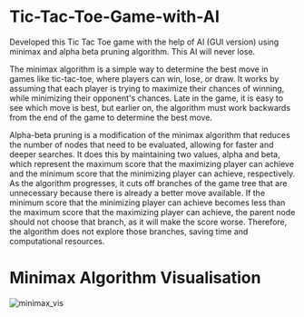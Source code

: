 # Tic-Tac-Toe-Game-with-AI
Developed this Tic Tac Toe game with the help of AI (GUI version) using minimax and alpha beta pruning algorithm. This AI will never lose.

The minimax algorithm is a simple way to determine the best move in games like tic-tac-toe, where players can win, lose, or draw. It works by assuming that each player is trying to maximize their chances of winning, while minimizing their opponent's chances. Late in the game, it is easy to see which move is best, but earlier on, the algorithm must work backwards from the end of the game to determine the best move.

Alpha-beta pruning is a modification of the minimax algorithm that reduces the number of nodes that need to be evaluated, allowing for faster and deeper searches. It does this by maintaining two values, alpha and beta, which represent the maximum score that the maximizing player can achieve and the minimum score that the minimizing player can achieve, respectively. As the algorithm progresses, it cuts off branches of the game tree that are unnecessary because there is already a better move available. If the minimum score that the minimizing player can achieve becomes less than the maximum score that the maximizing player can achieve, the parent node should not choose that branch, as it will make the score worse. Therefore, the algorithm does not explore those branches, saving time and computational resources.

# Minimax Algorithm Visualisation
![minimax_vis](https://user-images.githubusercontent.com/25551233/224433838-0973f936-fe81-4692-a6e8-857a69636878.png)
